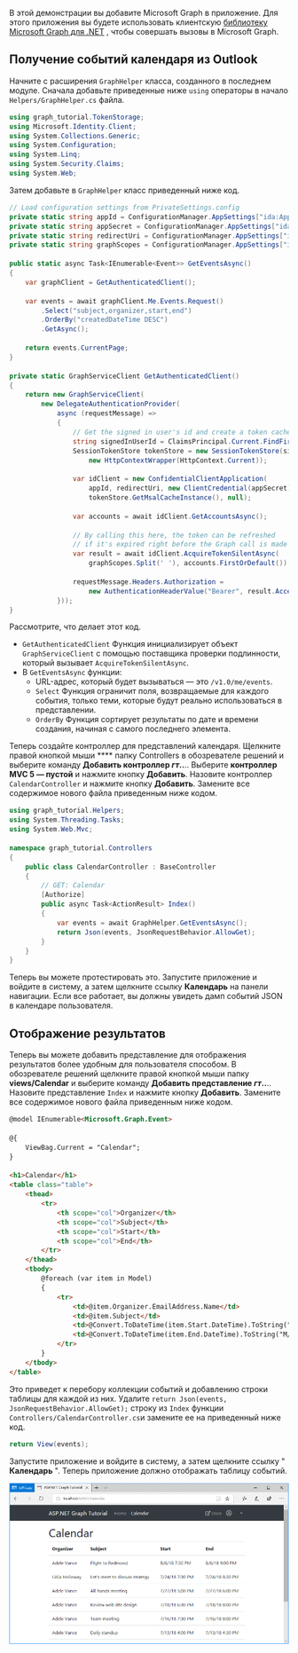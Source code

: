 <!-- markdownlint-disable MD002 MD041 -->

В этой демонстрации вы добавите Microsoft Graph в приложение. Для этого приложения вы будете использовать клиентскую [библиотеку Microsoft Graph для .NET](https://github.com/microsoftgraph/msgraph-sdk-dotnet) , чтобы совершать вызовы в Microsoft Graph.

## <a name="get-calendar-events-from-outlook"></a>Получение событий календаря из Outlook

Начните с расширения `GraphHelper` класса, созданного в последнем модуле. Сначала добавьте приведенные ниже `using` операторы в начало `Helpers/GraphHelper.cs` файла.

```cs
using graph_tutorial.TokenStorage;
using Microsoft.Identity.Client;
using System.Collections.Generic;
using System.Configuration;
using System.Linq;
using System.Security.Claims;
using System.Web;
```

Затем добавьте в `GraphHelper` класс приведенный ниже код.

```cs
// Load configuration settings from PrivateSettings.config
private static string appId = ConfigurationManager.AppSettings["ida:AppId"];
private static string appSecret = ConfigurationManager.AppSettings["ida:AppSecret"];
private static string redirectUri = ConfigurationManager.AppSettings["ida:RedirectUri"];
private static string graphScopes = ConfigurationManager.AppSettings["ida:AppScopes"];

public static async Task<IEnumerable<Event>> GetEventsAsync()
{
    var graphClient = GetAuthenticatedClient();

    var events = await graphClient.Me.Events.Request()
        .Select("subject,organizer,start,end")
        .OrderBy("createdDateTime DESC")
        .GetAsync();

    return events.CurrentPage;
}

private static GraphServiceClient GetAuthenticatedClient()
{
    return new GraphServiceClient(
        new DelegateAuthenticationProvider(
            async (requestMessage) =>
            {
                // Get the signed in user's id and create a token cache
                string signedInUserId = ClaimsPrincipal.Current.FindFirst(ClaimTypes.NameIdentifier).Value;
                SessionTokenStore tokenStore = new SessionTokenStore(signedInUserId,
                    new HttpContextWrapper(HttpContext.Current));

                var idClient = new ConfidentialClientApplication(
                    appId, redirectUri, new ClientCredential(appSecret),
                    tokenStore.GetMsalCacheInstance(), null);

                var accounts = await idClient.GetAccountsAsync();

                // By calling this here, the token can be refreshed
                // if it's expired right before the Graph call is made
                var result = await idClient.AcquireTokenSilentAsync(
                    graphScopes.Split(' '), accounts.FirstOrDefault());

                requestMessage.Headers.Authorization =
                    new AuthenticationHeaderValue("Bearer", result.AccessToken);
            }));
}
```

Рассмотрите, что делает этот код.

- `GetAuthenticatedClient` Функция инициализирует объект `GraphServiceClient` с помощью поставщика проверки подлинности, который вызывает `AcquireTokenSilentAsync`.
- В `GetEventsAsync` функции:
  - URL-адрес, который будет вызываться — это `/v1.0/me/events`.
  - `Select` Функция ограничит поля, возвращаемые для каждого события, только теми, которые будут реально использоваться в представлении.
  - `OrderBy` Функция сортирует результаты по дате и времени создания, начиная с самого последнего элемента.

Теперь создайте контроллер для представлений календаря. Щелкните правой кнопкой мыши **** папку Controllers в обозревателе решений и выберите команду **Добавить контроллер _гт_..**.. Выберите **контроллер MVC 5 — пустой** и нажмите кнопку **Добавить**. Назовите контроллер `CalendarController` и нажмите кнопку **Добавить**. Замените все содержимое нового файла приведенным ниже кодом.

```cs
using graph_tutorial.Helpers;
using System.Threading.Tasks;
using System.Web.Mvc;

namespace graph_tutorial.Controllers
{
    public class CalendarController : BaseController
    {
        // GET: Calendar
        [Authorize]
        public async Task<ActionResult> Index()
        {
            var events = await GraphHelper.GetEventsAsync();
            return Json(events, JsonRequestBehavior.AllowGet);
        }
    }
}
```

Теперь вы можете протестировать это. Запустите приложение и войдите в систему, а затем щелкните ссылку **Календарь** на панели навигации. Если все работает, вы должны увидеть дамп событий JSON в календаре пользователя.

## <a name="display-the-results"></a>Отображение результатов

Теперь вы можете добавить представление для отображения результатов более удобным для пользователя способом. В обозревателе решений щелкните правой кнопкой мыши папку **views/Calendar** и выберите команду **Добавить представление _гт_..**.. Назовите представление `Index` и нажмите кнопку **Добавить**. Замените все содержимое нового файла приведенным ниже кодом.

```html
@model IEnumerable<Microsoft.Graph.Event>

@{
    ViewBag.Current = "Calendar";
}

<h1>Calendar</h1>
<table class="table">
    <thead>
        <tr>
            <th scope="col">Organizer</th>
            <th scope="col">Subject</th>
            <th scope="col">Start</th>
            <th scope="col">End</th>
        </tr>
    </thead>
    <tbody>
        @foreach (var item in Model)
        {
            <tr>
                <td>@item.Organizer.EmailAddress.Name</td>
                <td>@item.Subject</td>
                <td>@Convert.ToDateTime(item.Start.DateTime).ToString("M/d/yy h:mm tt")</td>
                <td>@Convert.ToDateTime(item.End.DateTime).ToString("M/d/yy h:mm tt")</td>
            </tr>
        }
    </tbody>
</table>
```

Это приведет к перебору коллекции событий и добавлению строки таблицы для каждой из них. Удалите `return Json(events, JsonRequestBehavior.AllowGet);` строку из `Index` функции `Controllers/CalendarController.cs`и замените ее на приведенный ниже код.

```cs
return View(events);
```

Запустите приложение и войдите в систему, а затем щелкните ссылку " **Календарь** ". Теперь приложение должно отображать таблицу событий.

![Снимок экрана С таблицей событий](./images/add-msgraph-01.png)